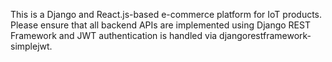 <!-- Use this file to provide workspace-specific custom instructions to Copilot. For more details, visit https://code.visualstudio.com/docs/copilot/copilot-customization#_use-a-githubcopilotinstructionsmd-file -->

This is a Django and React.js-based e-commerce platform for IoT products. Please ensure that all backend APIs are implemented using Django REST Framework and JWT authentication is handled via djangorestframework-simplejwt.
